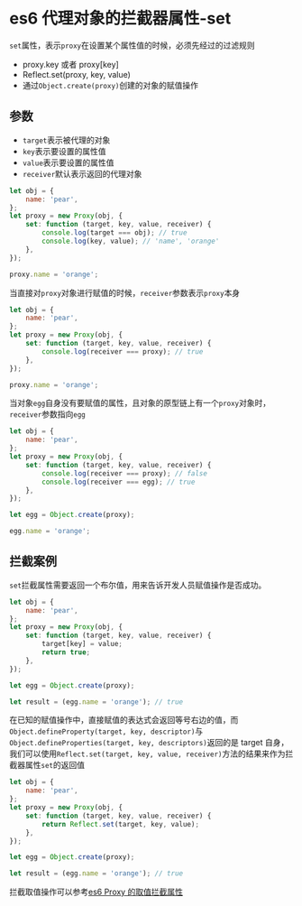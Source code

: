 <!-- Date: 2018-07-13 12:11 -->

# es6 代理对象的拦截器属性-set

`set`属性，表示`proxy`在设置某个属性值的时候，必须先经过的过滤规则

-   proxy.key 或者 proxy[key]
-   Reflect.set(proxy, key, value)
-   通过`Object.create(proxy)`创建的对象的赋值操作

## 参数

-   `target`表示被代理的对象
-   `key`表示要设置的属性值
-   `value`表示要设置的属性值
-   `receiver`默认表示返回的代理对象

```js
let obj = {
    name: 'pear',
};
let proxy = new Proxy(obj, {
    set: function (target, key, value, receiver) {
        console.log(target === obj); // true
        console.log(key, value); // 'name', 'orange'
    },
});

proxy.name = 'orange';
```

当直接对`proxy`对象进行赋值的时候，`receiver`参数表示`proxy`本身

```js
let obj = {
    name: 'pear',
};
let proxy = new Proxy(obj, {
    set: function (target, key, value, receiver) {
        console.log(receiver === proxy); // true
    },
});

proxy.name = 'orange';
```

当对象`egg`自身没有要赋值的属性，且对象的原型链上有一个`proxy`对象时，`receiver`参数指向`egg`

```js
let obj = {
    name: 'pear',
};
let proxy = new Proxy(obj, {
    set: function (target, key, value, receiver) {
        console.log(receiver === proxy); // false
        console.log(receiver === egg); // true
    },
});

let egg = Object.create(proxy);

egg.name = 'orange';
```

## 拦截案例

`set`拦截属性需要返回一个布尔值，用来告诉开发人员赋值操作是否成功。

```js
let obj = {
    name: 'pear',
};
let proxy = new Proxy(obj, {
    set: function (target, key, value, receiver) {
        target[key] = value;
        return true;
    },
});

let egg = Object.create(proxy);

let result = (egg.name = 'orange'); // true
```

在已知的赋值操作中，直接赋值的表达式会返回等号右边的值，而`Object.defineProperty(target, key, descriptor)`与`Object.defineProperties(target, key, descriptors)`返回的是 target 自身，我们可以使用`Reflect.set(target, key, value, receiver)`方法的结果来作为拦截器属性`set`的返回值

```js
let obj = {
    name: 'pear',
};
let proxy = new Proxy(obj, {
    set: function (target, key, value, receiver) {
        return Reflect.set(target, key, value);
    },
});

let egg = Object.create(proxy);

let result = (egg.name = 'orange'); // true
```

拦截取值操作可以参考[es6 Proxy 的取值拦截属性](../es6-proxy-get)
